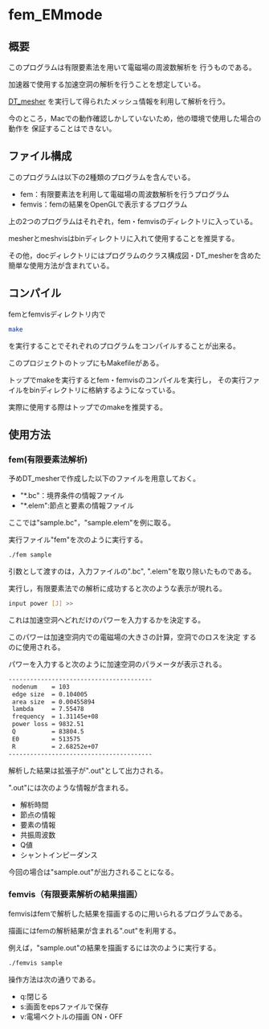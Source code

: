 # fem_EMmode
## 概要
このプログラムは有限要素法を用いて電磁場の周波数解析を
行うものである。

加速器で使用する加速空洞の解析を行うことを想定している。

[DT_mesher](https://github.com/sasaki77/DT_mesher)
を実行して得られたメッシュ情報を利用して解析を行う。

今のところ，Macでの動作確認しかしていないため，他の環境で使用した場合の動作を
保証することはできない。

## ファイル構成
このプログラムは以下の2種類のプログラムを含んでいる。

* fem：有限要素法を利用して電磁場の周波数解析を行うプログラム
* femvis：femの結果をOpenGLで表示するプログラム

上の2つのプログラムはそれぞれ，fem・femvisのディレクトリに入っている。

mesherとmeshvisはbinディレクトリに入れて使用することを推奨する。

その他，docディレクトリにはプログラムのクラス構成図・DT_mesherを含めた
簡単な使用方法が含まれている。

## コンパイル
femとfemvisディレクトリ内で
```bash
make
```
を実行することでそれぞれのプログラムをコンパイルすることが出来る。

このプロジェクトのトップにもMakefileがある。

トップでmakeを実行するとfem・femvisのコンパイルを実行し，
その実行ファイルをbinディレクトリに格納するようになっている。

実際に使用する際はトップでのmakeを推奨する。

## 使用方法
### fem(有限要素法解析)
予めDT_mesherで作成した以下のファイルを用意しておく。

* "*.bc"：境界条件の情報ファイル
* "*.elem":節点と要素の情報ファイル

ここでは"sample.bc"，"sample.elem"を例に取る。

実行ファイル"fem"を次のように実行する。

```bash
./fem sample
```

引数として渡すのは，入力ファイルの".bc",
".elem"を取り除いたものである。

実行し，有限要素法での解析に成功すると次のような表示が現れる。

```bash
input power [J] >>
```

これは加速空洞へどれだけのパワーを入力するかを決定する。

このパワーは加速空洞内での電磁場の大きさの計算，空洞でのロスを決定
するのに使用される。

パワーを入力すると次のように加速空洞のパラメータが表示される。

```bash
----------------------------------------
 nodenum    = 103
 edge size  = 0.104005
 area size  = 0.00455894
 lambda     = 7.55478
 frequency  = 1.31145e+08
 power loss = 9832.51
 Q          = 83804.5
 E0         = 513575
 R          = 2.68252e+07
----------------------------------------
```

解析した結果は拡張子が".out"として出力される。

".out"には次のような情報が含まれる。

* 解析時間
* 節点の情報 
* 要素の情報
* 共振周波数
* Q値
* シャントインピーダンス

今回の場合は"sample.out"が出力されることになる。

### femvis（有限要素解析の結果描画）
femvisはfemで解析した結果を描画するのに用いられるプログラムである。

描画にはfemの解析結果が含まれる".out"を利用する。

例えば，"sample.out"の結果を描画するには次のように実行する。

```bash
./femvis sample
```

操作方法は次の通りである。

* q:閉じる
* s:画面をepsファイルで保存
* v:電場ベクトルの描画 ON・OFF
